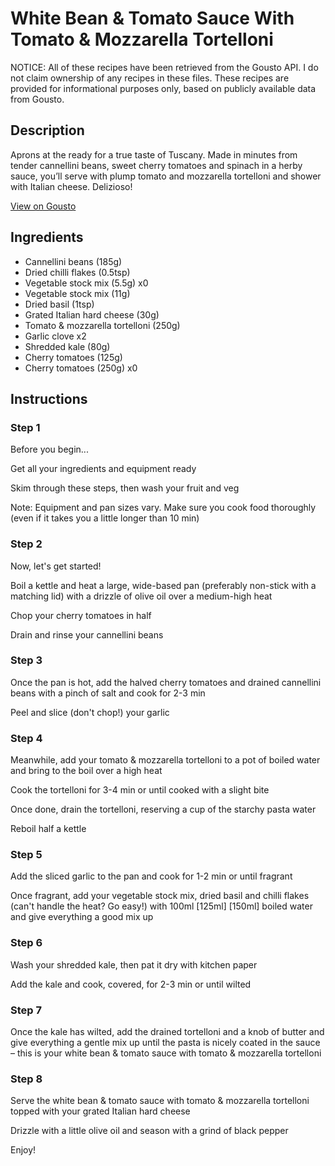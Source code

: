 # White Bean & Tomato Sauce With Tomato & Mozzarella Tortelloni

NOTICE: All of these recipes have been retrieved from the Gousto API. I do not claim ownership of any recipes in these files. These recipes are provided for informational purposes only, based on publicly available data from Gousto.

## Description

Aprons at the ready for a true taste of Tuscany. Made in minutes from tender cannellini beans, sweet cherry tomatoes and spinach in a herby sauce, you’ll serve with plump tomato and mozzarella tortelloni and shower with Italian cheese. Delizioso!

[View on Gousto](https://www.gousto.co.uk/recipes/cookbook/white-bean-cherry-tomato-sauce-with-tomato-mozzarella-tortelloni)

## Ingredients

- Cannellini beans (185g)
- Dried chilli flakes (0.5tsp)
- Vegetable stock mix (5.5g) x0
- Vegetable stock mix (11g)
- Dried basil (1tsp)
- Grated Italian hard cheese (30g)
- Tomato & mozzarella tortelloni (250g)
- Garlic clove x2
- Shredded kale (80g)
- Cherry tomatoes (125g)
- Cherry tomatoes (250g) x0

## Instructions


### Step 1

Before you begin...

Get all your ingredients and equipment ready

Skim through these steps, then wash your fruit and veg

Note: Equipment and pan sizes vary. Make sure you cook food thoroughly (even if it takes you a little longer than 10 min)


### Step 2

Now, let's get started!

Boil a kettle and heat a large, wide-based pan (preferably non-stick with a matching lid) with a drizzle of olive oil over a medium-high heat

Chop your cherry tomatoes in half

Drain and rinse your cannellini beans


### Step 3

Once the pan is hot, add the halved cherry tomatoes and drained cannellini beans with a pinch of salt and cook for 2-3 min

Peel and slice (don't chop!) your garlic


### Step 4

Meanwhile, add your tomato & mozzarella tortelloni to a pot of boiled water and bring to the boil over a high heat

Cook the tortelloni for 3-4 min or until cooked with a slight bite

Once done, drain the tortelloni, reserving a cup of the starchy pasta water

Reboil half a kettle


### Step 5

Add the sliced garlic to the pan and cook for 1-2 min or until fragrant

Once fragrant, add your vegetable stock mix, dried basil and chilli flakes (can't handle the heat? Go easy!) with 100ml <span class="text-purple">[125ml]</span> <span class="text-danger">[150ml] </span>boiled water and give everything a good mix up


### Step 6

Wash your shredded kale, then pat it dry with kitchen paper

Add the kale and cook, covered, for 2-3 min or until wilted


### Step 7

Once the kale has wilted, add the drained tortelloni and a knob of butter and give everything a gentle mix up until the pasta is nicely coated in the sauce – this is your white bean & tomato sauce with tomato & mozzarella tortelloni

### Step 8

Serve the white bean & tomato sauce with tomato & mozzarella tortelloni topped with your grated Italian hard cheese

Drizzle with a little olive oil and season with a grind of black pepper

Enjoy!

